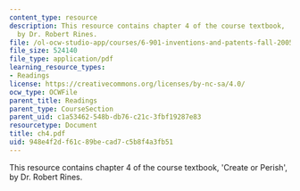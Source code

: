 ```yaml
---
content_type: resource
description: This resource contains chapter 4 of the course textbook, 'Create or Perish',
  by Dr. Robert Rines.
file: /ol-ocw-studio-app/courses/6-901-inventions-and-patents-fall-2005/948e4f2df61c89becad7c5b8f4a3fb51_ch4.pdf
file_size: 524140
file_type: application/pdf
learning_resource_types:
- Readings
license: https://creativecommons.org/licenses/by-nc-sa/4.0/
ocw_type: OCWFile
parent_title: Readings
parent_type: CourseSection
parent_uid: c1a53462-548b-db76-c21c-3fbf19287e83
resourcetype: Document
title: ch4.pdf
uid: 948e4f2d-f61c-89be-cad7-c5b8f4a3fb51
---
```

This resource contains chapter 4 of the course textbook, 'Create or Perish', by Dr. Robert Rines.